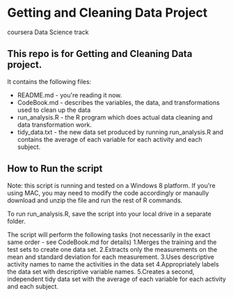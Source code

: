 # Getting and Cleaning Data Project
coursera Data Science track

## This repo is for Getting and Cleaning Data project.  

It contains the following files:

* README.md - you're reading it now.
* CodeBook.md - describes the variables, the data, and transformations used to clean up the data 
* run_analysis.R - the R program which does actual data cleaning and data transformation work.
* tidy_data.txt - the new data set produced by running run_analysis.R and contains the average of each variable
  for each activity and each subject.

## How to Run the script
Note: this script is running and tested on a Windows 8 platform.  If you're using MAC, you may need to modify
the code accordingly or manaully download and unzip the file and run the rest of R commands.

To run run_analysis.R, save the script into your local drive in a separate folder.

The script will perform the following tasks (not necessarily in the exact same order - see CodeBook.md for details)
1.Merges the training and the test sets to create one data set.
2.Extracts only the measurements on the mean and standard deviation for each measurement. 
3.Uses descriptive activity names to name the activities in the data set
4.Appropriately labels the data set with descriptive variable names. 
5.Creates a second, independent tidy data set with the average of each variable for each activity and each subject. 

